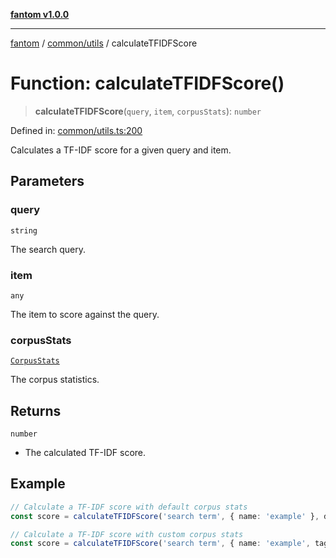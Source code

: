 [**fantom v1.0.0**](../../../README.md)

***

[fantom](../../../README.md) / [common/utils](../README.md) / calculateTFIDFScore

# Function: calculateTFIDFScore()

> **calculateTFIDFScore**(`query`, `item`, `corpusStats`): `number`

Defined in: [common/utils.ts:200](https://github.com/ispyhumanfly/fantom/blob/002f113e9685876d0f3f498ccd9514f78e641ee6/common/utils.ts#L200)

Calculates a TF-IDF score for a given query and item.

## Parameters

### query

`string`

The search query.

### item

`any`

The item to score against the query.

### corpusStats

[`CorpusStats`](../interfaces/CorpusStats.md)

The corpus statistics.

## Returns

`number`

- The calculated TF-IDF score.

## Example

```ts
// Calculate a TF-IDF score with default corpus stats
const score = calculateTFIDFScore('search term', { name: 'example' }, defaultCorpusStats);

// Calculate a TF-IDF score with custom corpus stats
const score = calculateTFIDFScore('search term', { name: 'example', tags: ['tag1', 'tag2'] }, customCorpusStats);
```
